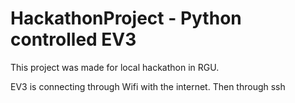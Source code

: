 # HackathonProject - Python controlled EV3
This project was made for local hackathon in RGU.

EV3 is connecting through Wifi with the internet. Then through ssh

